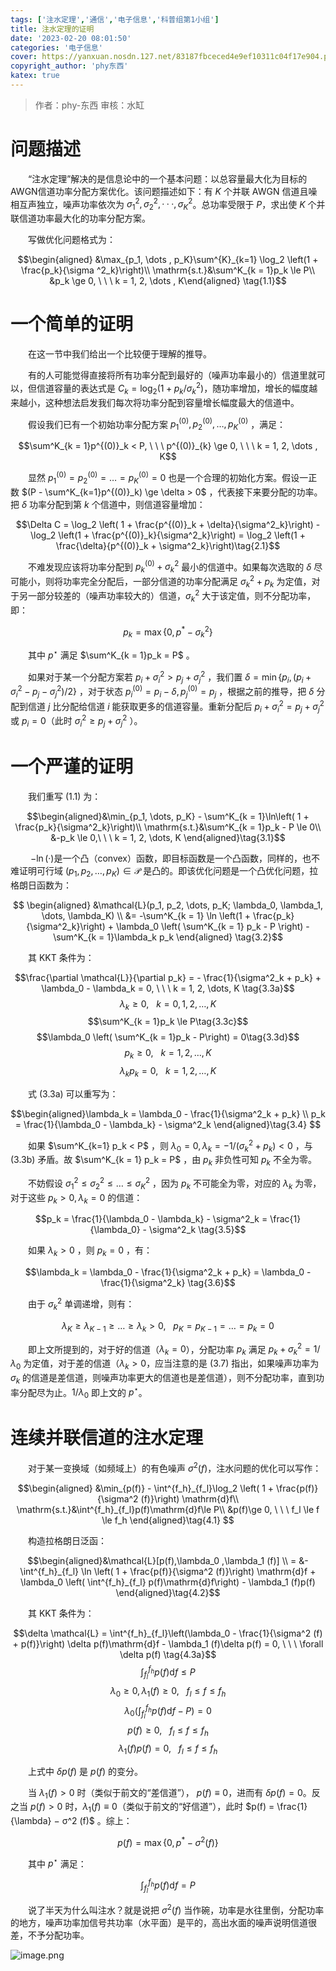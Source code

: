 ```yaml
---
tags: ['注水定理','通信','电子信息','科普组第1小组']
title: 注水定理的证明
date: '2023-02-20 08:01:50'
categories: '电子信息'
cover: https://yanxuan.nosdn.127.net/83187fbceced4e9ef10311c04f17e904.png
copyright_author: 'phy东西'
katex: true
---
```


> 作者：phy-东西
审核：水缸

# 问题描述

&emsp;&emsp;“注水定理”解决的是信息论中的一个基本问题：以总容量最大化为目标的AWGN信道功率分配方案优化。该问题描述如下：有 $K$ 个并联 AWGN 信道且噪相互声独立，噪声功率依次为 $σ^2_1,σ^2_2,··· ,σ^2_K$。总功率受限于 $P$，求出使 $K$ 个并联信道功率最大化的功率分配方案。 

&emsp;&emsp;写做优化问题格式为：

$$\begin{aligned}
&\max_{p_1, \dots , p_K}\sum^{K}_{k=1} \log_2 \left(1 + \frac{p_k}{\sigma ^2_k}\right)\\
\mathrm{s.t.}&\sum^K_{k = 1}p_k \le P\\
&p_k \ge 0, \ \ \  k = 1, 2, \dots , K\end{aligned} \tag{1.1}$$

# 一个简单的证明

&emsp;&emsp;在这一节中我们给出一个比较便于理解的推导。 

&emsp;&emsp;有的人可能觉得直接将所有功率分配到最好的（噪声功率最小的）信道里就可以，但信道容量的表达式是 $C_k = \log_2 (1 + p_k / σ^2_k)$，随功率增加，增长的幅度越来越小，这种想法启发我们每次将功率分配到容量增长幅度最大的信道中。 

&emsp;&emsp;假设我们已有一个初始功率分配方案 $p^{(0)}_1 ,p^{(0)}_2 , \dots ,p^{(0)}_K$ ，满足：

$$\sum^K_{k = 1}p^{(0)}_k < P, \ \ \  p^{(0)}_{k} \ge 0, \ \ \  k = 1, 2, \dots , K$$

&emsp;&emsp;显然 $p^{(0)}_1 = p^{(0)}_2 = \dots = p^{(0)}_K = 0$ 也是一个合理的初始化方案。假设一正数 $(P - \sum^K_{k=1}p^{(0)}_k) \ge \delta > 0$ ，代表接下来要分配的功率。把 $\delta$ 功率分配到第 $k$ 个信道中，则信道容量增加：

$$\Delta C = \log_2 \left( 1 + \frac{p^{(0)}_k + \delta}{\sigma^2_k}\right) - \log_2 \left(1 + \frac{p^{(0)}_k}{\sigma^2_k}\right) = \log_2 \left(1 + \frac{\delta}{p^{(0)}_k + \sigma^2_k}\right)\tag{2.1}$$

&emsp;&emsp;不难发现应该将功率分配到 $p^{(0)}_k + \sigma^2_k$ 最小的信道中。如果每次选取的 $\delta$ 尽可能小，则将功率完全分配后，一部分信道的功率分配满足 $\sigma^2_k +p_k$ 为定值，对于另一部分较差的（噪声功率较大的）信道，$σ^2_k$ 大于该定值，则不分配功率，即： 

$$p_k = \max \{0, p^* - \sigma^2_k\}\tag{2.2}$$

&emsp;&emsp;其中 $p^⋆$ 满足 $\sum^K_{k = 1}p_k = P$ 。

&emsp;&emsp;如果对于某一个分配方案若 $p_i + \sigma^2_i > p_j + \sigma^2_j$ ，我们置 $\delta = \min\{p_i, (p_i + \sigma^2_i - p_j - \sigma^2_j)/2\}$ ，对于状态 $p^{(0)}_i = p_i - \delta, p^{(0)}_j = p_j$ ，根据之前的推导，把 $\delta$ 分配到信道 $j$ 比分配给信道 $i$ 能获取更多的信道容量。重新分配后 $p_i + \sigma^2_i = p_j + \sigma^2_j$ 或 $p_i = 0$（此时 $\sigma_i^2 \ge p_j + \sigma^2_j$ ）。 

# 一个严谨的证明
&emsp;&emsp;我们重写 $(1.1)$ 为：

$$\begin{aligned}&\min_{p_1, \dots, p_K} - \sum^K_{k = 1}\ln\left( 1 + \frac{p_k}{\sigma^2_k}\right)\\
\mathrm{s.t.}&\sum^K_{k = 1}p_k - P \le 0\\
&-p_k \le 0,\ \ \  k = 1, 2, \dots, K
\end{aligned}\tag{3.1}$$

&emsp;&emsp; $−\ln(·)$是一个凸（convex）函数，即目标函数是一个凸函数，同样的，也不难证明可行域 $(p_1, p_2, \dots, p_K)\in \mathcal{P}$ 是凸的。即该优化问题是一个凸优化问题，拉格朗日函数为：

$$ \begin{aligned}
&\mathcal{L}(p_1, p_2, \dots, p_K; \lambda_0, \lambda_1, \dots, \lambda_K) \\ 
&= -\sum^K_{k = 1} \ln \left(1 + \frac{p_k}{\sigma^2_k}\right) + \lambda_0 \left( \sum^K_{k = 1} p_k - P \right) - \sum^K_{k = 1}\lambda_k p_k
\end{aligned} \tag{3.2}$$

&emsp;&emsp;其 KKT 条件为：

$$\frac{\partial \mathcal{L}}{\partial p_k} = - \frac{1}{\sigma^2_k + p_k} + \lambda_0 - \lambda_k = 0, \ \ \ k = 1, 2, \dots, K \tag{3.3a}$$
$$\lambda_k \ge 0, \ \ \ k = 0, 1, 2, \dots, K\tag{3.3b}$$
$$\sum^K_{k = 1}p_k \le P\tag{3.3c}$$
$$\lambda_0 \left( \sum^K_{k = 1}p_k - P\right) = 0\tag{3.3d}$$
$$p_k \ge 0, \ \ \ k = 1, 2, \dots, K\tag{3.3e}$$
$$\lambda_k p_k = 0, \ \ \ k = 1, 2, \dots, K\tag{3.3f}$$

&emsp;&emsp;式 $(3.3\mathrm{a})$ 可以重写为：

$$\begin{aligned}\lambda_k = \lambda_0 - \frac{1}{\sigma^2_k + p_k} \\
p_k = \frac{1}{\lambda_0 - \lambda_k} - \sigma^2_k \end{aligned}\tag{3.4}
$$

&emsp;&emsp;如果 $\sum^K_{k=1} p_k < P$ ，则 $\lambda_0 = 0, \lambda_k = -1/(\sigma^2_k + p_k)<0$ ，与 $(3.3\mathrm{b})$ 矛盾。故 $\sum^K_{k = 1} p_k = P$ ，由 $p_k$ 非负性可知 $p_k$ 不全为零。 

&emsp;&emsp;不妨假设 $\sigma^2_1 \le \sigma^2_2 \le \dots \le \sigma^2_K$ ，因为 $p_k$ 不可能全为零，对应的 $λ_k$ 为零，对于这些 $p_k > 0, λ_k = 0$ 的信道：

$$p_k = \frac{1}{\lambda_0 - \lambda_k} - \sigma^2_k = \frac{1}{\lambda_0} - \sigma^2_k \tag{3.5}$$

&emsp;&emsp;如果 $λ_k > 0$ ，则 $p_k = 0$ ，有：

$$\lambda_k = \lambda_0 - \frac{1}{\sigma^2_k + p_k} = \lambda_0 - \frac{1}{\sigma^2_k} \tag{3.6}$$

&emsp;&emsp;由于 $σ^2_k$ 单调递增，则有：

$$\lambda_K \ge \lambda_{K-1} \ge \dots \ge \lambda_k > 0,\ \ \ p_K = p_{K-1} = \dots = p_k = 0 \tag{3.7}$$

&emsp;&emsp;即上文所提到的，对于好的信道（$λ_k = 0$），分配功率 $p_k$ 满足 $p_k +σ^2_k = 1/\lambda_0$ 为定值，对于差的信道（$\lambda_k > 0$，应当注意的是 $(3.7)$ 指出，如果噪声功率为 $\sigma_k$ 的信道是差信道，则噪声功率更大的信道也是差信道），则不分配功率，直到功率分配尽为止。$1 / \lambda_0$ 即上文的 $p^⋆$。

# 连续并联信道的注水定理
&emsp;&emsp;对于某一变换域（如频域上）的有色噪声 $σ^2 (f)$，注水问题的优化可以写作：

$$\begin{aligned} 
&\min_{p(f)} - \int^{f_h}_{f_l}\log_2 \left( 1 + \frac{p(f)}{\sigma^2 (f)}\right) \mathrm{d}f\\ 
\mathrm{s.t.}&\int^{f_h}_{f_l}p(f)\mathrm{d}f\le P\\ 
&p(f)\ge 0, \ \ \ f_l \le f \le f_h \end{aligned}\tag{4.1}
$$

&emsp;&emsp;构造拉格朗日泛函：

$$\begin{aligned}&\mathcal{L}[p(f),\lambda_0 ,\lambda_1 (f)] \\
 = &-\int^{f_h}_{f_l} \ln \left( 1 + \frac{p(f)}{\sigma^2 (f)}\right) \mathrm{d}f + \lambda_0 \left( \int^{f_h}_{f_l} p(f)\mathrm{d}f\right) - \lambda_1 (f)p(f) \end{aligned}\tag{4.2}$$

&emsp;&emsp;其 KKT 条件为：

$$\delta \mathcal{L} = \int^{f_h}_{f_l}\left(\lambda_0 - \frac{1}{\sigma^2 (f) + p(f)}\right) \delta p(f)\mathrm{d}f - \lambda_1 (f)\delta p(f) = 0, \ \ \ \forall \delta p(f) \tag{4.3a}$$
$$\int^{f_h}_{f_l} p(f)\mathrm{d}f \le P \tag{4.3b}$$
$$\lambda_0 \ge 0,\lambda_1 (f)\ge 0, \ \ \ f_l\le f \le f_h \tag{4.3c}$$
$$\lambda_0 \left(\int^{f_h}_{f_l} p(f) \mathrm{d}f-P\right) = 0 \tag{4.3d}$$
$$p(f)\ge 0, \ \ \ f_l\le f \le f_h \tag{4.3e}$$
$$\lambda_1 (f)p(f) = 0, \ \ \ f_l\le f \le f_h \tag{4.3f}$$

&emsp;&emsp;上式中 $\delta p(f)$ 是 $p(f)$ 的变分。 

&emsp;&emsp;当 $\lambda_1 (f) > 0$ 时（类似于前文的“差信道”）， $p(f) ≡ 0$，进而有 $\delta p(f) = 0$。反之当 $p(f) > 0$ 时，$\lambda_1 (f) ≡ 0$（类似于前文的“好信道”），此时 $p(f) = \frac{1}{\lambda} − σ^2 (f)$ 。综上： 

$$p(f) = \max \{0,p^* - \sigma^2 (f)\}\tag{4.4}$$

&emsp;&emsp;其中 $p^⋆$ 满足：

$$\int^{f_h}_{f_l} p(f)\mathrm{d}f = P\tag{4.5}$$

&emsp;&emsp;说了半天为什么叫注水？就是说把 $σ^2 (f)$ 当作碗，功率是水往里倒，分配功率的地方，噪声功率加信号共功率（水平面）是平的，高出水面的噪声说明信道很差，不予分配功率。
 
<img src="https://yanxuan.nosdn.127.net/83187fbceced4e9ef10311c04f17e904.png" alt="image.png" title="image.png" />